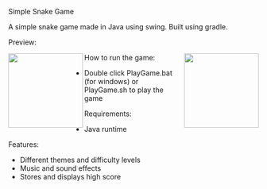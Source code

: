 Simple Snake Game

A simple snake game made in Java using swing.
Built using gradle.

Preview:

<img align="left" width="150" height="150" src="http://imgur.com/O5qfR85.png">
<img align="right" width="150" height="150" src="http://imgur.com/A0uVNic.png">

How to run the game:
* Double click PlayGame.bat (for windows) or PlayGame.sh to play the game

Requirements:
* Java runtime

Features:
* Different themes and difficulty levels
* Music and sound effects
* Stores and displays high score